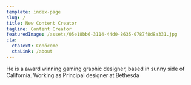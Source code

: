 ```yaml
---
template: index-page
slug: /
title: New Content Creator
tagline: Content Creator
featuredImage: /assets/05e18bb6-3114-44d0-8635-0787f8d8a331.jpg
cta:
  ctaText: Conóceme
  ctaLink: /about
---
```


He is a award winning gaming graphic designer, based in sunny side of California. Working as Principal designer at Bethesda
